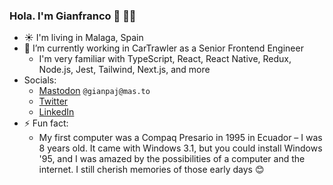 ### Hola. I'm Gianfranco 👋 👩‍🌾

<!-- [![Contact me on Codementor to get live 1:1 coding help](https://www.codementor.io/m-badges/gianpaj/find-me-on-cm-b.svg)](https://www.codementor.io/@gianpaj?refer=badge) -->

- ☀️ I'm living in Malaga, Spain
- 🔭 I’m currently working in CarTrawler as a Senior Frontend Engineer
  - I'm very familiar with TypeScript, React, React Native, Redux, Node.js, Jest, Tailwind, Next.js, and more
- Socials:
  - [Mastodon](https://mas.to/@gianpaj) `@gianpaj@mas.to`
  - [Twitter](https://twitter.com/gianpaj)
  - [LinkedIn](https://linkedin.com/in/gianpaj)
- ⚡ Fun fact:
  - My first computer was a Compaq Presario in 1995 in Ecuador – I was 8 years old. It came with Windows 3.1, but you could install Windows '95, and I was amazed by the possibilities of a computer and the internet. I still cherish memories of those early days 😊

<!-- ## Working on 👨‍💻

- [Escuela.dev](https://escuela.dev/) - a Coding School in Malaga
-->
